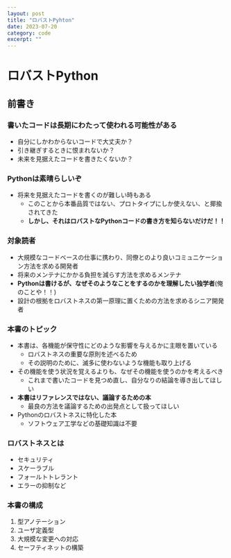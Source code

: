 ```yaml
---
layout: post
title: "ロバストPyhton"
date: 2023-07-20
category: code
excerpt: ""
---
```

# ロバストPython
## 前書き
### 書いたコードは長期にわたって使われる可能性がある

- 自分にしかわからないコードで大丈夫か？
- 引き継ぎするときに恨まれないか？
- 未来を見据えたコードを書きたくないか？

### Pythonは素晴らしいぞ

- 将来を見据えたコードを書くのが難しい時もある
    - このことから本番品質ではない、プロトタイプにしか使えない、と揶揄されてきた
    - **しかし、それはロバストなPythonコードの書き方を知らないだけだ！！**

### 対象読者

- 大規模なコードベースの仕事に携わり、同僚とのより良いコミュニケーション方法を求める開発者
- 将来のメンテナにかかる負担を減らす方法を求めるメンテナ
- **Pythonは書けるが、なぜそのようなことをするのかを理解したい独学者**(俺のことや！！)
- 設計の根拠をロバストネスの第一原理に置くための方法を求めるシニア開発者

### 本書のトピック

- 本書は、各機能が保守性にどのような影響を与えるかに主眼を置いている
    - ロバストネスの重要な原則を述べるため
    - その説明のために、滅多に使わないような機能も取り上げる
- その機能を使う状況を覚えるよりも、なぜその機能を使うのかを考えるべき
    - これまで書いたコードを見つめ直し、自分なりの結論を導き出してほしい
- **本書はリファレンスではない、議論するための本**
    - 最良の方法を議論するための出発点として扱ってほしい
- Pythonのロバストネスに特化した本
    - ソフトウェア工学などの基礎知識は不要

### ロバストネスとは

- セキュリティ
- スケーラブル
- フォールトトレラント
- エラーの抑制など

### 本書の構成

1. 型アノテーション
2. ユーザ定義型
3. 大規模な変更への対応
4. セーフティネットの構築

